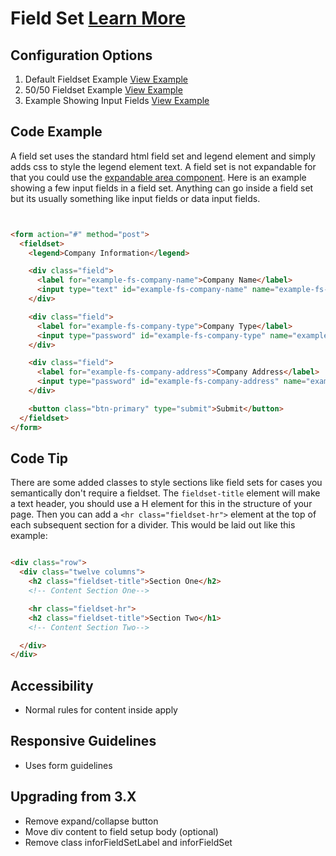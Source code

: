 # Field Set  [Learn More](#)

## Configuration Options

1. Default Fieldset Example [View Example]( ../components/fieldset/example-index)
2. 50/50 Fieldset Example [View Example]( ../components/fieldset/example-50-50)
2. Example Showing Input Fields [View Example]( ../components/fieldset/example-fields)

## Code Example

A field set uses the standard html field set and legend element and simply adds css to style the legend element text. A field set is not expandable for that you could use the [expandable area component]( ../components/expandablearea). Here is an example showing a few input fields in a field set. Anything can go inside a field set but its usually something like input fields or data input fields.

```html


<form action="#" method="post">
  <fieldset>
    <legend>Company Information</legend>

    <div class="field">
      <label for="example-fs-company-name">Company Name</label>
      <input type="text" id="example-fs-company-name" name="example-fs-company-name">
    </div>

    <div class="field">
      <label for="example-fs-company-type">Company Type</label>
      <input type="password" id="example-fs-company-type" name="example-fs-company-type">
    </div>

    <div class="field">
      <label for="example-fs-company-address">Company Address</label>
      <input type="password" id="example-fs-company-address" name="example-fs-company-address">
    </div>

    <button class="btn-primary" type="submit">Submit</button>
  </fieldset>
</form>


```

## Code Tip

There are some added classes to style sections like field sets for cases you semantically don't require a fieldset. The `fieldset-title` element will make a text header, you should use a H element for this in the structure of your page. Then you can add a `<hr class="fieldset-hr">` element at the top of each subsequent section for a divider. This would be laid out like this example:

```html

<div class="row">
  <div class="twelve columns">
    <h2 class="fieldset-title">Section One</h2>
    <!-- Content Section One-->

    <hr class="fieldset-hr">
    <h2 class="fieldset-title">Section Two</h1>
    <!-- Content Section Two-->

  </div>
</div>

```

## Accessibility

-   Normal rules for content inside apply

## Responsive Guidelines

-   Uses form guidelines

## Upgrading from 3.X

-   Remove expand/collapse button
-   Move div content to field setup body (optional)
-   Remove class inforFieldSetLabel and inforFieldSet
